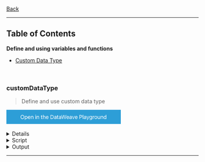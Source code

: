 [Back](../README.md)

<hr>

## Table of Contents

**Define and using variables and functions**
- [Custom Data Type](#customDataType)


&nbsp;

### customDataType

>Define and use custom data type

<a href="https://dataweave.mulesoft.com/learn/playground?projectMethod=GHRepo&repo=Elliot518%2Fdataweave-bible&path=MuleTrain/dataType%2FcustomDataType"><img width="300" src="/images/dwplayground-button.png"><a>

<details>
<summary>Input</summary>

```json
[
    {
      "airline": "United",
      "flightCode": "ER38sd",
      "fromAirportCode": "LAX",
      "toAirportCode": "SFO",
      "departureDate": "May 21, 2016",
      "emptySeats": 0,
      "totalSeats": 200,
      "price": 199,
      "planeType": "Boeing 737"
    },
    {
      "airline": "Delta",
      "flightCode": "ER0945",
      "fromAirportCode": "PDX",
      "toAirportCode": "CLE",
      "departureDate": "June 1, 2016",
      "emptySeats": 24,
      "totalSeats": 350,
      "price": 450,
      "planeType": "Boeing 747"
    }
]
```
</details>

<details>
<summary>Script</summary>

```dataweave
%dw 2.0
output application/json
fun myFunc(object) = do {
    var fname = object.firstname
    var lname = object.lastname
    ---
    {
        person: do {
            var user = fname
            var color = "gray"
            ---
            {
                name: user,
                color: color
            }
        },
        name: lname
    }
}
---
myFunc(payload)
```
</details>

<details>
<summary>Output</summary>

```json

```
</details>

<hr>










